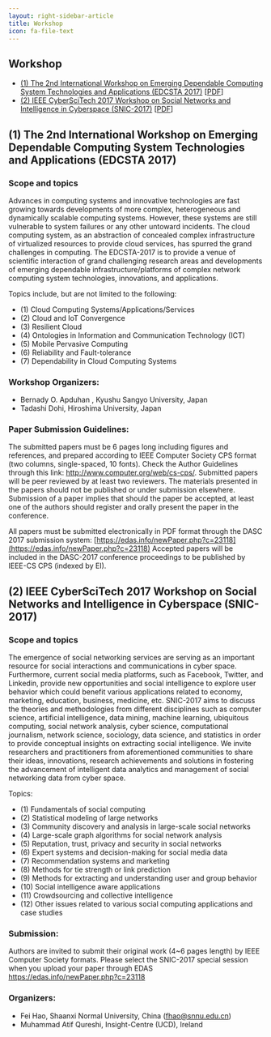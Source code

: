```yaml
---
layout: right-sidebar-article
title: Workshop
icon: fa-file-text
---
```


<div class="centertext">
<h2>Workshop</h2>
</div>

- [(1) The 2nd International Workshop on Emerging Dependable Computing System Technologies and Applications (EDCSTA 2017)](#1-the-2nd-international-workshop-on-emerging-dependable-computing-system-technologies-and-applications-edcsta-2017) [[PDF](/2017/download/EDCSTA_2017.pdf)]
- [(2) IEEE CyberSciTech 2017 Workshop on Social Networks and Intelligence in Cyberspace (SNIC-2017)](#2-ieee-cyberscitech-2017-workshop-on-social-networks-and-intelligence-in-cyberspace-snic-2017) [[PDF](/2017/download/SNIC2017-CFP.pdf)]


## (1) The 2nd International Workshop on Emerging Dependable Computing System Technologies and Applications (EDCSTA 2017) 

### Scope and topics

Advances in computing systems and innovative technologies are fast growing towards developments of more complex, heterogeneous and dynamically scalable 
computing systems. However, these systems are still vulnerable to system failures or any other untoward incidents. The cloud computing system, as an abstraction 
of  concealed  complex  infrastructure  of  virtualized  resources  to  provide  cloud  services,  has  spurred  the  grand  challenges  in  computing.  The  EDCSTA-2017  is  to 
provide a venue of scientific interaction of grand challenging research areas and developments of emerging dependable infrastructure/platforms of complex network 
computing system technologies, innovations, and applications.  

Topics include, but are not limited to the following:  

- (1) Cloud Computing Systems/Applications/Services
- (2) Cloud and IoT Convergence
- (3) Resilient Cloud
- (4) Ontologies in Information and Communication Technology (ICT)
- (5) Mobile Pervasive Computing
- (6) Reliability and Fault-tolerance
- (7) Dependability in Cloud Computing Systems 

### Workshop Organizers: 

- Bernady O. Apduhan , Kyushu Sangyo University, Japan
- Tadashi Dohi, Hiroshima University, Japan 

### Paper Submission Guidelines:  

The submitted papers must be 6 pages long including figures and references, and prepared according to IEEE Computer Society CPS format (two columns, single-spaced, 10 fonts). Check the Author Guidelines through this link: http://www.computer.org/web/cs-cps/. Submitted papers will be peer reviewed by at least two reviewers. The materials presented in the papers should not be published or under submission elsewhere. Submission of a paper implies that should the paper be accepted, at least one of the authors should register and orally present the paper in the conference. 

All papers must be submitted electronically in PDF format through the DASC 2017 submission system: [https://edas.info/newPaper.php?c=23118](https://edas.info/newPaper.php?c=23118) Accepted papers will be included in the DASC-2017 conference proceedings to be published by IEEE-CS CPS (indexed by EI). 

## (2) IEEE CyberSciTech 2017 Workshop on Social Networks and Intelligence in Cyberspace (SNIC-2017)

### Scope and topics

The emergence of social networking services are serving as an important resource for social interactions and communications in cyber space. Furthermore, current social media platforms, such as Facebook, Twitter, and Linkedin, provide new opportunities and social intelligence to explore user behavior which could benefit various applications related to economy, marketing, education, business, medicine, etc. 
SNIC-2017 aims to discuss the theories and methodologies from different disciplines such as computer science, artificial intelligence, data mining, machine learning, ubiquitous computing, social network analysis, cyber science, computational journalism, network science, sociology, data science, and statistics in order to provide conceptual insights on extracting social intelligence.
We invite researchers and practitioners from aforementioned communities to share their ideas, innovations, research achievements and solutions in fostering the advancement of intelligent data analytics and management of social networking data from cyber space. 

Topics:

- (1) Fundamentals of social computing
- (2) Statistical modeling of large networks
- (3) Community discovery and analysis in large-scale social networks
- (4) Large-scale graph algorithms for social network analysis
- (5) Reputation, trust, privacy and security in social networks
- (6) Expert systems and decision-making for social media data
- (7) Recommendation systems and marketing
- (8) Methods for tie strength or link prediction
- (9) Methods for extracting and understanding user and group behavior
- (10) Social intelligence aware applications
- (11) Crowdsourcing and collective intelligence
- (12) Other issues related to various social computing applications and case studies

### Submission:

Authors are invited to submit their original work (4~6 pages length) by IEEE Computer Society formats. Please select the SNIC-2017 special session when you upload your paper through EDAS https://edas.info/newPaper.php?c=23118 

### Organizers:

- Fei Hao, Shaanxi Normal University, China (fhao@snnu.edu.cn)
- Muhammad Atif Qureshi, Insight-Centre (UCD), Ireland
